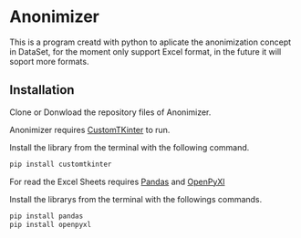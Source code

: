 # Anonimizer
This is a program creatd with python to aplicate the anonimization concept in DataSet, for the moment only support Excel format, in the future it will soport more formats.

## Installation
Clone or Donwload the repository files of Anonimizer.

Anonimizer requires [CustomTKinter](https://customtkinter.tomschimansky.com/) to run.

Install the library from the terminal with the following command.

```sh
pip install customtkinter
```

For read the Excel Sheets requires [Pandas](https://pandas.pydata.org/) and [OpenPyXl](https://openpyxl.readthedocs.io/en/stable/#)

Install the librarys from the terminal with the followings commands.

```sh
pip install pandas
pip install openpyxl
```